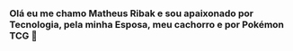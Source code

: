 ### Olá eu me chamo Matheus Ribak e sou apaixonado por Tecnologia, pela minha Esposa, meu cachorro e por Pokémon TCG 💜

<!--
**MatheusRibak/MatheusRibak** is a ✨ _special_ ✨ repository because its `README.md` (this file) appears on your GitHub profile.

Here are some ideas to get you started:

- 🔭 I’m currently working on ...
- 🌱 I’m currently learning ...
- 👯 I’m looking to collaborate on ...
- 🤔 I’m looking for help with ...
- 💬 Ask me about ...
- 📫 How to reach me: ...
- 😄 Pronouns: ...
- ⚡ Fun fact: ...
-->
